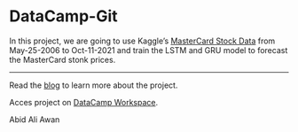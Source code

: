 # DataCamp-Git

In this project, we are going to use Kaggle’s [MasterCard Stock Data](https://www.kaggle.com/kalilurrahman/mastercard-stock-data-latest-and-updated?select=Mastercard_stock_history.csv) from May-25-2006 to Oct-11-2021 and train the LSTM and GRU model to forecast the MasterCard stonk prices. 

---

Read the [blog](https://www.datacamp.com/community/tutorials/#$###tutorial-for-recurrent-neural-network) to learn more about the project.

Acces project on [DataCamp Workspace](https://app.datacamp.com/workspace/w/94a70e98-585a-4dc4-b307-8a6627800ae2). 


Abid Ali Awan
